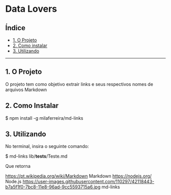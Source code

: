 # Data Lovers

## Índice

* [1. O Projeto](#1-O-Projeto)
* [2. Como instalar](#2-Como-Instalar)
* [3. Utilizando](#3-Utilizando)

***

## 1. O Projeto

O projeto tem como objetivo extrair links e seus respectivos nomes de arquivos Markdown



## 2. Como Instalar

$ npm install -g milaferreira/md-links

## 3. Utilizando
No terminal, insira o seguinte comando:

$ md-links lib/__tests__/Teste.md

Que retorna 

https://pt.wikipedia.org/wiki/Markdown Markdown
https://nodejs.org/ Node.js
https://user-images.githubusercontent.com/110297/42118443-b7a5f1f0-7bc8-11e8-96ad-9cc5593715a6.jpg md-links
